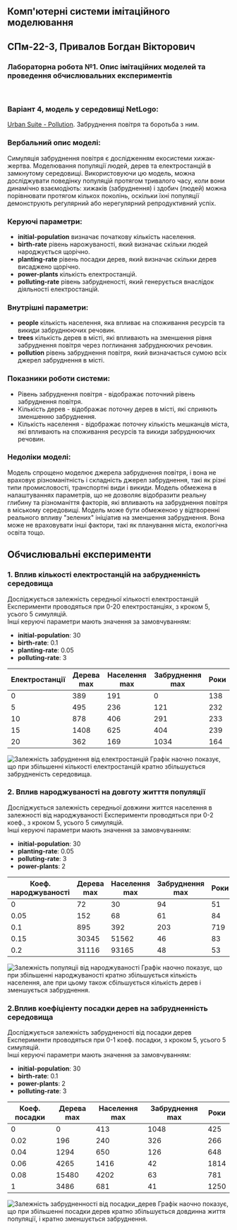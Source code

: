 ## Комп'ютерні системи імітаційного моделювання
## СПм-22-3, **Привалов Богдан Вікторович**
### Лабораторна робота №**1**. Опис імітаційних моделей та проведення обчислювальних експериментів

<br>

### Варіант 4, модель у середовищі NetLogo:
[Urban Suite - Pollution](http://www.netlogoweb.org/launch#http://www.netlogoweb.org/assets/modelslib/Curricular%20Models/Urban%20Suite/Urban%20Suite%20-%20Pollution.nlogo). Забруднення повітря та боротьба з ним.
<br>

### Вербальний опис моделі:
Симуляція забруднення повітря є дослідженням екосистеми хижак-жертва. Моделювання популяції людей, дерев та електростанцій в замкнутому середовищі. Використовуючи цю модель, можна досліджувати поведінку популяцій протягом тривалого часу, коли вони динамічно взаємодіють: хижаків (забруднення) і здобич (людей) можна порівнювати протягом кількох поколінь, оскільки їхні популяції демонструють регулярний або нерегулярний репродуктивний успіх.
### Керуючі параметри:
- **initial-population** визначає початкову кількість населення.
- **birth-rate** рівень нарожуваності, який визначає скільки людей народжується щорічно.
- **planting-rate** рівень посадки дерев, який визначає скільки дерев висаджено щорічно.
- **power-plants** кількість електростанцій.
- **polluting-rate** рівень забрудненості, який генерується внаслідок діяльності електростанцій.

### Внутрішні параметри:
- **people** кількість населення, яка впливає на споживання ресурсів та викиди забруднюючих речовин.
- **trees** кількість дерев в місті, які впливають на зменшення рівня забруднення повітря через поглинання забруднюючих речовин.
- **pollution** рівень забруднення повітря, який визначається сумою всіх джерел забруднення в місті.

### Показники роботи системи:
- Рівень забруднення повітря - відображає поточний рівень забруднення повітря.
- Кількість дерев - відображає поточну дерев в місті, які сприяють зменшенню забруднення.
- Кількість населення - відображає поточну кількість мешканців міста, які впливають на споживання ресурсів та викиди забруднюючих речовин.


### Недоліки моделі:
Модель спрощено моделює джерела забруднення повітря, і вона не враховує різноманітність і складність джерел забруднення, такі як різні типи промисловості, транспортні види і викиди.
Модель обмежена в налаштуваннях параметрів, що не дозволяє відобразити реальну глибину та різноманіття факторів, які впливають на забруднення повітря в міському середовищі.
Модель може бути обмеженою у відтворенні реального впливу "зелених" ініціатив на зменшення забруднення. Вона може не враховувати інші фактори, такі як планування міста, екологічна освіта тощо.

## Обчислювальні експерименти

### 1. Вплив кількості електростанцій на забрудненність середовища
Досліджується залежність середньої кількості електростанцій
Експерименти проводяться при 0-20 електростанціях, з кроком 5, усього 5 симуляцій.  
Інші керуючі параметри мають значення за замовчуванням:
- **initial-population**: 30
- **birth-rate**: 0.1
- **planting-rate**: 0.05
- **polluting-rate**: 3

<table>
<thead>
<tr><th>Електростанції</th><th>Дерева max</th><th>Населення max</th><th>Забруднення max</th><th>Роки</th></tr>
</thead>
<tbody>
<tr><td>0</td><td>389</td><td>191</td><td>0</td><td>138</td></tr>
<tr><td>5</td><td>495</td><td>236</td><td>121</td><td>232</td></tr>
<tr><td>10</td><td>878</td><td>406</td><td>291</td><td>233</td></tr>
<tr><td>15</td><td>1408</td><td>625</td><td>404</td><td>239</td></tr>
<tr><td>20</td><td>362</td><td>169</td><td>1034</td><td>164</td></tr>
</tbody>
</table>

![Залежність забруднення від електростанцій](https://github.com/pryvalovbogdan/nure/blob/main/KCIM/lab1/Screenshot%202023-09-28%20at%2014.22.48.png)
Графік наочно показує, що при збільшенні кількості електростанцій кратно збільшується забрудненість середовища.


### 2. Вплив народжуваності на довготу житття популяції
Досліджується залежність середньої довжини життся населення в залежності від народжуваності
Експерименти проводяться при 0-2 коеф., з кроком 5, усього 5 симуляцій.  
Інші керуючі параметри мають значення за замовчуванням:
- **initial-population**: 30
- **planting-rate**: 0.05
- **polluting-rate**: 3
- **power-plants**: 2

<table>
<thead>
<tr><th>Коеф. народжуваності</th><th>Дерева max</th><th>Населення max</th><th>Забруднення max</th><th>Роки</th></tr>
</thead>
<tbody>
<tr><td>0</td><td>72</td><td>30</td><td>94</td><td>51</td></tr>
<tr><td>0.05</td><td>152</td><td>68</td><td>61</td><td>84</td></tr>
<tr><td>0.1</td><td>895</td><td>392</td><td>203</td><td>719</td></tr>
<tr><td>0.15</td><td>30345</td><td>51562</td><td>46</td><td>83</td></tr>
<tr><td>0.2</td><td>31116</td><td>93165</td><td>48</td><td>53</td></tr>
</tbody>
</table>

![Залежність популяціі від народжуваності](https://github.com/pryvalovbogdan/nure/blob/main/KCIM/lab1/Screenshot%202023-09-28%20at%2017.48.34.png)
Графік наочно показує, що при збільшенні народжуваності кратно збільшується кількість населення, але при цьому також сбільшується кількість дерев і зменшується забруднення.


### 2.Вплив коефіціенту посадки дерев на забрудненність середовища
Досліджується залежність забрудненості від посадки дерев
Експерименти проводяться при 0-1 коеф. посадки, з кроком 5, усього 5 симуляцій.  
Інші керуючі параметри мають значення за замовчуванням:
- **initial-population**: 30
- **birth-rate**: 0.1
- **power-plants**: 2
- **polluting-rate**: 3

<table>
<thead>
<tr><th>Коеф. посадки</th><th>Дерева max</th><th>Населення max</th><th>Забруднення max</th><th>Роки</th></tr>
</thead>
<tbody>
<tr><td>0</td><td>0</td><td>413</td><td>1048</td><td>425</td></tr>
<tr><td>0.02</td><td>196</td><td>240</td><td>326</td><td>266</td></tr>
<tr><td>0.04</td><td>1294</td><td>650</td><td>126</td><td>648</td></tr>
<tr><td>0.06</td><td>4265</td><td>1416</td><td>42</td><td>1814</td></tr>
<tr><td>0.08</td><td>15480</td><td>4202</td><td>63</td><td>781</td></tr>
<tr><td>1</td><td>3486</td><td>681</td><td>41</td><td>1250</td></tr>
</tbody>
</table>

![Залежність забрудненності від посадки_дерев](https://github.com/pryvalovbogdan/nure/blob/main/KCIM/lab1/Screenshot%202023-09-28%20at%2018.35.49.png)
Графік наочно показує, що при збільшенні посадки дерев кратно збільшується довдинна життя популяції, і кратно зменшується забруднення.
